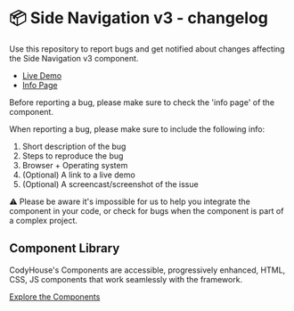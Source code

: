 # 📦 Side Navigation v3 - changelog

Use this repository to report bugs and get notified about changes affecting the Side Navigation v3 component.

- [Live Demo](https://codyhouse.co/ds/components/app/side-navigation-v3)
- [Info Page](https://codyhouse.co/ds/components/info/side-navigation-v3)

Before reporting a bug, please make sure to check the 'info page' of the component. 

When reporting a bug, please make sure to include the following info:

1. Short description of the bug
2. Steps to reproduce the bug
3. Browser + Operating system
4. (Optional) A link to a live demo
5. (Optional) A screencast/screenshot of the issue

⚠️ Please be aware it's impossible for us to help you integrate the component in your code, or check for bugs when the component is part of a complex project.

## Component Library

CodyHouse's Components are accessible, progressively enhanced, HTML, CSS, JS components that work seamlessly with the framework.

[Explore the Components](https://codyhouse.co/ds/components)
